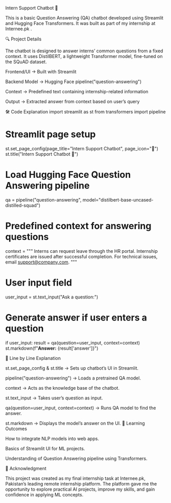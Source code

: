 Intern Support Chatbot 🤖

This is a basic Question Answering (QA) chatbot developed using Streamlit and Hugging Face Transformers. It was built as part of my internship at Internee.pk
.

🔍 Project Details

The chatbot is designed to answer interns’ common questions from a fixed context. It uses DistilBERT, a lightweight Transformer model, fine-tuned on the SQuAD dataset.

Frontend/UI → Built with Streamlit

Backend Model → Hugging Face pipeline("question-answering")

Context → Predefined text containing internship-related information

Output → Extracted answer from context based on user’s query

🛠 Code Explanation
import streamlit as st
from transformers import pipeline

# Streamlit page setup
st.set_page_config(page_title="Intern Support Chatbot", page_icon="🤖")
st.title("Intern Support Chatbot 🤖")

# Load Hugging Face Question Answering pipeline
qa = pipeline("question-answering", model="distilbert-base-uncased-distilled-squad")

# Predefined context for answering questions
context = """
Interns can request leave through the HR portal.
Internship certificates are issued after successful completion.
For technical issues, email support@company.com.
"""

# User input field
user_input = st.text_input("Ask a question:")

# Generate answer if user enters a question
if user_input:
    result = qa(question=user_input, context=context)
    st.markdown(f"**Answer:** {result['answer']}")

🔎 Line by Line Explanation

st.set_page_config & st.title → Sets up chatbot’s UI in Streamlit.

pipeline("question-answering") → Loads a pretrained QA model.

context → Acts as the knowledge base of the chatbot.

st.text_input → Takes user’s question as input.

qa(question=user_input, context=context) → Runs QA model to find the answer.

st.markdown → Displays the model’s answer on the UI.
🎯 Learning Outcomes

How to integrate NLP models into web apps.

Basics of Streamlit UI for ML projects.

Understanding of Question Answering pipeline using Transformers.

🙌 Acknowledgment

This project was created as my final internship task at Internee.pk, Pakistan’s leading remote internship platform. The platform gave me the opportunity to explore practical AI projects, improve my skills, and gain confidence in applying ML concepts.

